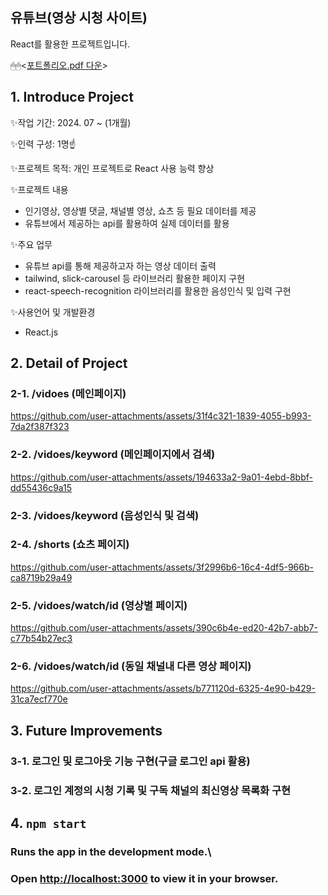 ## 유튜브(영상 시청 사이트)

React를 활용한 프로젝트입니다.  

🖱🖱<[포트폴리오.pdf 다운](https://github.com/user-attachments/files/15910524/default.pdf)>

## 1. Introduce Project

✨작업 기간: 2024. 07 ~ (1개월)

✨인력 구성: 1명☝️

✨프로젝트 목적: 개인 프로젝트로 React 사용 능력 향상

✨프로젝트 내용
- 인기영상, 영상별 댓글, 채널별 영상, 쇼츠 등 필요 데이터를 제공
- 유튜브에서 제공하는 api를 활용하여 실제 데이터를 활용

✨주요 업무
- 유튜브 api를 통해 제공하고자 하는 영상 데이터 출력
- tailwind, slick-carousel 등 라이브러리 활용한 페이지 구현
- react-speech-recognition 라이브러리를 활용한 음성인식 및 입력 구현
  
✨사용언어 및 개발환경
- React.js

## 2. Detail of Project
### 2-1. /vidoes (메인페이지)
https://github.com/user-attachments/assets/31f4c321-1839-4055-b993-7da2f387f323
### 2-2. /vidoes/keyword (메인페이지에서 검색)
https://github.com/user-attachments/assets/194633a2-9a01-4ebd-8bbf-dd55436c9a15
### 2-3. /vidoes/keyword (음성인식 및 검색)

### 2-4. /shorts (쇼츠 페이지)
https://github.com/user-attachments/assets/3f2996b6-16c4-4df5-966b-ca8719b29a49
### 2-5. /vidoes/watch/id (영상별 페이지)
https://github.com/user-attachments/assets/390c6b4e-ed20-42b7-abb7-c77b54b27ec3
### 2-6. /vidoes/watch/id (동일 채널내 다른 영상 페이지)
https://github.com/user-attachments/assets/b771120d-6325-4e90-b429-31ca7ecf770e

## 3. Future Improvements
### 3-1. 로그인 및 로그아웃 기능 구현(구글 로그인 api 활용) 
### 3-2. 로그인 계정의 시청 기록 및 구독 채널의 최신영상 목록화 구현

## 4. `npm start`
### Runs the app in the development mode.\
### Open [http://localhost:3000](http://localhost:3000) to view it in your browser.
